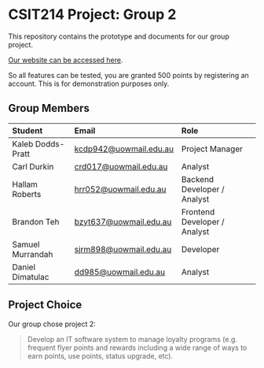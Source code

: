 # CSIT214 Project: Group 2
This repository contains the prototype and documents for our group project.

[Our website can be accessed here](https://brandontehzy.wixsite.com/website).

So all features can be tested, you are granted 500 points by registering an account. This is for demonstration purposes only.

## Group Members
|Student|Email|Role|
|:---|:--|:---|
|Kaleb Dodds-Pratt|kcdp942@uowmail.edu.au|Project Manager|
|Carl Durkin|crd017@uowmail.edu.au|Analyst|
|Hallam Roberts|hrr052@uowmail.edu.au|Backend Developer / Analyst|
|Brandon Teh|bzyt637@uowmail.edu.au|Frontend Developer / Analyst|
|Samuel Murrandah|sjrm898@uowmail.edu.au|Developer|
|Daniel Dimatulac|dd985@uowmail.edu.au|Analyst|

## Project Choice
Our group chose project 2:
> Develop an IT software system to manage loyalty programs (e.g. frequent flyer points and rewards including a wide range of ways to earn points, use points, status upgrade, etc).
